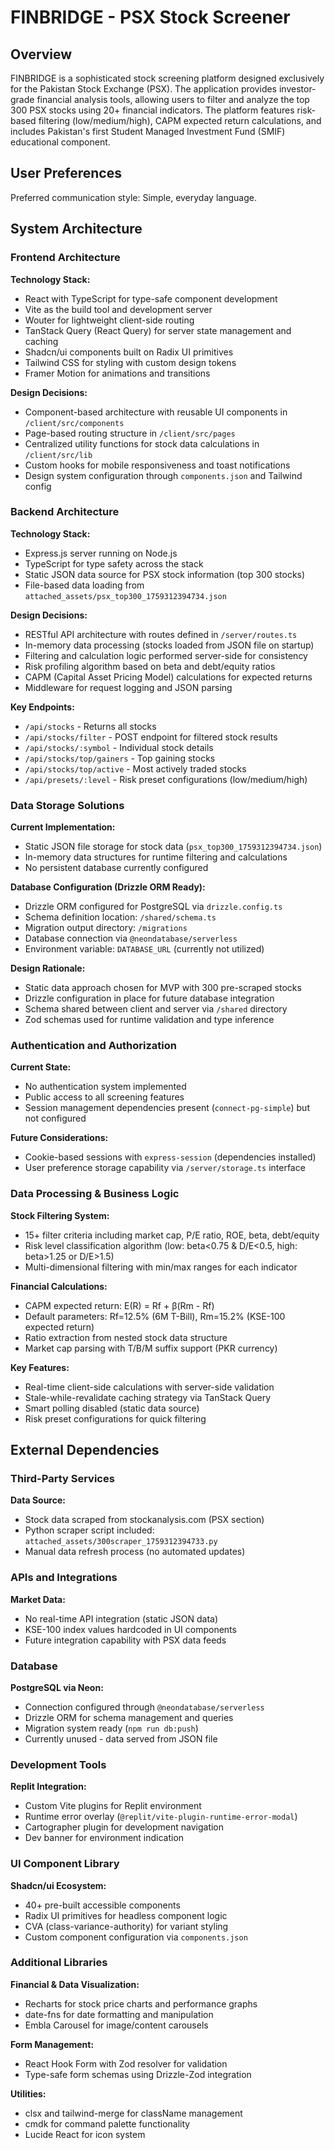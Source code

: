 # FINBRIDGE - PSX Stock Screener

## Overview

FINBRIDGE is a sophisticated stock screening platform designed exclusively for the Pakistan Stock Exchange (PSX). The application provides investor-grade financial analysis tools, allowing users to filter and analyze the top 300 PSX stocks using 20+ financial indicators. The platform features risk-based filtering (low/medium/high), CAPM expected return calculations, and includes Pakistan's first Student Managed Investment Fund (SMIF) educational component.

## User Preferences

Preferred communication style: Simple, everyday language.

## System Architecture

### Frontend Architecture

**Technology Stack:**
- React with TypeScript for type-safe component development
- Vite as the build tool and development server
- Wouter for lightweight client-side routing
- TanStack Query (React Query) for server state management and caching
- Shadcn/ui components built on Radix UI primitives
- Tailwind CSS for styling with custom design tokens
- Framer Motion for animations and transitions

**Design Decisions:**
- Component-based architecture with reusable UI components in `/client/src/components`
- Page-based routing structure in `/client/src/pages`
- Centralized utility functions for stock data calculations in `/client/src/lib`
- Custom hooks for mobile responsiveness and toast notifications
- Design system configuration through `components.json` and Tailwind config

### Backend Architecture

**Technology Stack:**
- Express.js server running on Node.js
- TypeScript for type safety across the stack
- Static JSON data source for PSX stock information (top 300 stocks)
- File-based data loading from `attached_assets/psx_top300_1759312394734.json`

**Design Decisions:**
- RESTful API architecture with routes defined in `/server/routes.ts`
- In-memory data processing (stocks loaded from JSON file on startup)
- Filtering and calculation logic performed server-side for consistency
- Risk profiling algorithm based on beta and debt/equity ratios
- CAPM (Capital Asset Pricing Model) calculations for expected returns
- Middleware for request logging and JSON parsing

**Key Endpoints:**
- `/api/stocks` - Returns all stocks
- `/api/stocks/filter` - POST endpoint for filtered stock results
- `/api/stocks/:symbol` - Individual stock details
- `/api/stocks/top/gainers` - Top gaining stocks
- `/api/stocks/top/active` - Most actively traded stocks
- `/api/presets/:level` - Risk preset configurations (low/medium/high)

### Data Storage Solutions

**Current Implementation:**
- Static JSON file storage for stock data (`psx_top300_1759312394734.json`)
- In-memory data structures for runtime filtering and calculations
- No persistent database currently configured

**Database Configuration (Drizzle ORM Ready):**
- Drizzle ORM configured for PostgreSQL via `drizzle.config.ts`
- Schema definition location: `/shared/schema.ts`
- Migration output directory: `/migrations`
- Database connection via `@neondatabase/serverless`
- Environment variable: `DATABASE_URL` (currently not utilized)

**Design Rationale:**
- Static data approach chosen for MVP with 300 pre-scraped stocks
- Drizzle configuration in place for future database integration
- Schema shared between client and server via `/shared` directory
- Zod schemas used for runtime validation and type inference

### Authentication and Authorization

**Current State:**
- No authentication system implemented
- Public access to all screening features
- Session management dependencies present (`connect-pg-simple`) but not configured

**Future Considerations:**
- Cookie-based sessions with `express-session` (dependencies installed)
- User preference storage capability via `/server/storage.ts` interface

### Data Processing & Business Logic

**Stock Filtering System:**
- 15+ filter criteria including market cap, P/E ratio, ROE, beta, debt/equity
- Risk level classification algorithm (low: beta<0.75 & D/E<0.5, high: beta>1.25 or D/E>1.5)
- Multi-dimensional filtering with min/max ranges for each indicator

**Financial Calculations:**
- CAPM expected return: E(R) = Rf + β(Rm - Rf)
- Default parameters: Rf=12.5% (6M T-Bill), Rm=15.2% (KSE-100 expected return)
- Ratio extraction from nested stock data structure
- Market cap parsing with T/B/M suffix support (PKR currency)

**Key Features:**
- Real-time client-side calculations with server-side validation
- Stale-while-revalidate caching strategy via TanStack Query
- Smart polling disabled (static data source)
- Risk preset configurations for quick filtering

## External Dependencies

### Third-Party Services

**Data Source:**
- Stock data scraped from stockanalysis.com (PSX section)
- Python scraper script included: `attached_assets/300scraper_1759312394733.py`
- Manual data refresh process (no automated updates)

### APIs and Integrations

**Market Data:**
- No real-time API integration (static JSON data)
- KSE-100 index values hardcoded in UI components
- Future integration capability with PSX data feeds

### Database

**PostgreSQL via Neon:**
- Connection configured through `@neondatabase/serverless`
- Drizzle ORM for schema management and queries
- Migration system ready (`npm run db:push`)
- Currently unused - data served from JSON file

### Development Tools

**Replit Integration:**
- Custom Vite plugins for Replit environment
- Runtime error overlay (`@replit/vite-plugin-runtime-error-modal`)
- Cartographer plugin for development navigation
- Dev banner for environment indication

### UI Component Library

**Shadcn/ui Ecosystem:**
- 40+ pre-built accessible components
- Radix UI primitives for headless component logic
- CVA (class-variance-authority) for variant styling
- Custom component configuration via `components.json`

### Additional Libraries

**Financial & Data Visualization:**
- Recharts for stock price charts and performance graphs
- date-fns for date formatting and manipulation
- Embla Carousel for image/content carousels

**Form Management:**
- React Hook Form with Zod resolver for validation
- Type-safe form schemas using Drizzle-Zod integration

**Utilities:**
- clsx and tailwind-merge for className management
- cmdk for command palette functionality
- Lucide React for icon system
